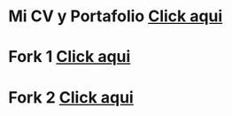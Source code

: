 <h1>Mi CV y Portafolio <a href="https://franciscojaviern.github.io/">Click aqui</a></h1> 
<h1>Fork 1 <a href="https://github.com/FranciscoJavierN/fork1desafiofinal/">Click aqui</a></h1>
<h1>Fork 2 <a href="https://github.com/FranciscoJavierN/fork2/">Click aqui</a></h1>
